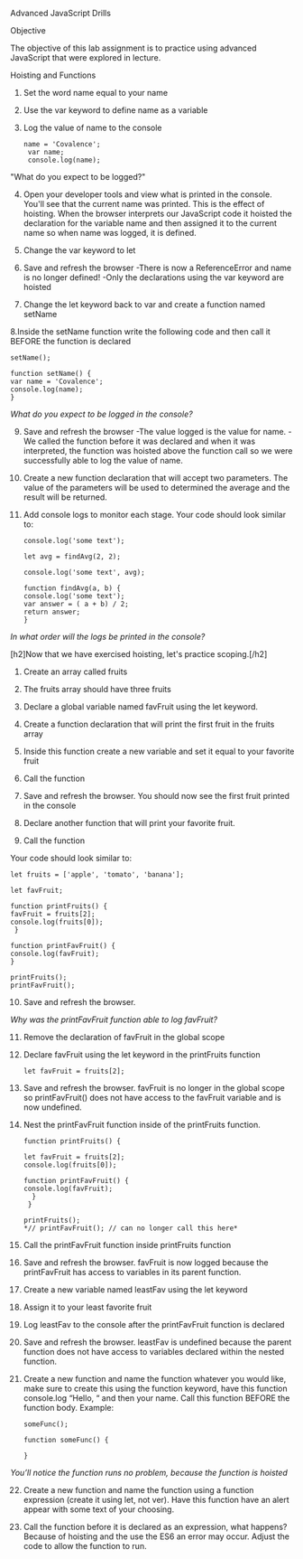 Advanced JavaScript Drills

Objective

The objective of this lab assignment is to practice using advanced JavaScript that were explored in lecture.

Hoisting and Functions

1. Set the word name equal to your name

2. Use the var keyword to define name as a variable

3. Log the value of name to the console

       name = 'Covalence';
        var name;
        console.log(name);

"What do you expect to be logged?"

4. Open your developer tools and view what is printed in the console. You'll see that the current name was printed.
This is the effect of hoisting. When the browser interprets our JavaScript code it hoisted the declaration for the variable name and then assigned it to the current name so when name was logged, it is defined.

5. Change the var keyword to let

6. Save and refresh the browser
  -There is now a ReferenceError and name is no longer defined!
  -Only the declarations using the var keyword are hoisted
  
7. Change the let keyword back to var and create a function named setName

8.Inside the setName function write the following code and then call it BEFORE the function is declared

    setName();

    function setName() {
    var name = 'Covalence';
    console.log(name);
    }

*What do you expect to be logged in the console?*

9. Save and refresh the browser
  -The value logged is the value for name.
  -We called the function before it was declared and when it was interpreted, the function was hoisted above the function call so we were successfully able to log the value of name.
  
10. Create a new function declaration that will accept two parameters. The value of the parameters will be used to determined the average and the result will be returned.

11. Add console logs to monitor each stage. Your code should look similar to:

        console.log('some text');

        let avg = findAvg(2, 2);

        console.log('some text', avg);

        function findAvg(a, b) {
        console.log('some text');
        var answer = ( a + b) / 2;
        return answer;
        }

*In what order will the logs be printed in the console?*

[h2]Now that we have exercised hoisting, let's practice scoping.[/h2]

1. Create an array called fruits

2. The fruits array should have three fruits

3. Declare a global variable named favFruit using the let keyword.

4. Create a function declaration that will print the first fruit in the fruits array

5. Inside this function create a new variable and set it equal to your favorite fruit

6. Call the function

7. Save and refresh the browser. You should now see the first fruit printed in the console

8. Declare another function that will print your favorite fruit.

9. Call the function

Your code should look similar to:

    let fruits = ['apple', 'tomato', 'banana'];

    let favFruit;

    function printFruits() {
    favFruit = fruits[2];
    console.log(fruits[0]);
     }

    function printFavFruit() {
    console.log(favFruit);
    }

    printFruits();
    printFavFruit();

10. Save and refresh the browser.

*Why was the printFavFruit function able to log favFruit?*

11. Remove the declaration of favFruit in the global scope

12. Declare favFruit using the let keyword in the printFruits function

        let favFruit = fruits[2];

13. Save and refresh the browser. favFruit is no longer in the global scope so printFavFruit() does not have access to the favFruit variable and is now undefined.

14. Nest the printFavFruit function inside of the printFruits function.

        function printFruits() {

        let favFruit = fruits[2];
        console.log(fruits[0]);

        function printFavFruit() {
        console.log(favFruit);
          }
         }

        printFruits();
        *// printFavFruit(); // can no longer call this here*

15. Call the printFavFruit function inside printFruits function

16. Save and refresh the browser. favFruit is now logged because the printFavFruit has access to variables in its parent function.

17. Create a new variable named leastFav using the let keyword

18. Assign it to your least favorite fruit

19. Log leastFav to the console after the printFavFruit function is declared

20. Save and refresh the browser. leastFav is undefined because the parent function does not have access to variables declared within the nested function.

21. Create a new function and name the function whatever you would like, make sure to create this using the function keyword, have this function console.log “Hello, “ and then your name. Call this function BEFORE the function body. Example:

        someFunc();

        function someFunc() {

        }

*You’ll notice the function runs no problem, because the function is hoisted*

22. Create a new function and name the function using a function expression (create it using let, not ver). Have this function have an alert appear with some text of your choosing.

23. Call the function before it is declared as an expression, what happens? Because of hoisting and the use the ES6 an error may occur. Adjust the code to allow the function to run.
